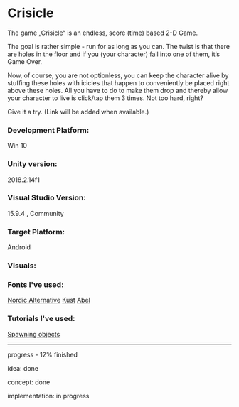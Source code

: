 # Crisicle

The game  „Crisicle“ is an endless, score (time) based 2-D Game. 

The goal is rather simple - run for as long as you can. The twist is that there are holes in the floor and if you (your character) fall into one of them, it‘s Game Over.

Now, of course, you are not optionless, you can keep the character alive by stuffing these holes with icicles that happen to conveniently be placed right above these holes. All you have to do to make them drop and thereby allow your character to live is click/tap them 3 times. Not too hard, right?

Give it a try. (Link will be added when available.)

### Development Platform:

Win 10

### Unity version:

2018.2.14f1

### Visual Studio Version:

15.9.4 , Community

### Target Platform:

Android

### Visuals:

### Fonts I've used:
[Nordic Alternative](https://freedesignresources.net/nordic-free-font/)
[Kust](https://www.behance.net/gallery/33481677/KUST-Free-Brush-Font)
[Abel](https://fonts.google.com/specimen/Abel?selection.family=Abel)

### Tutorials I've used:
[Spawning objects](https://www.youtube.com/watch?v=OMjZj-C40M4)

---

progress - 12% finished

idea: done

concept: done

implementation: in progress
